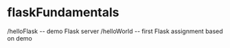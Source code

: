 # flaskFundamentals

/helloFlask -- demo Flask server
/helloWorld -- first Flask assignment based on demo